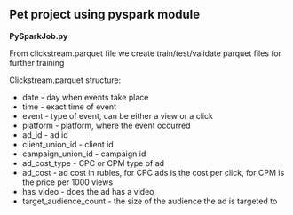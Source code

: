 ## Pet project using pyspark module
<b>PySparkJob.py</b><br>

From clickstream.parquet file we create train/test/validate parquet files for further training

Clickstream.parquet structure:
<ul>
<li>date  - day when events take place </li>
<li>time - exact time of event </li>
<li>event - type of event, can be either a view or a click</li>
<li>platform -	platform, where the event occurred </li>
<li>ad_id -	ad id</li>
<li>client_union_id  - client id</li>
<li>campaign_union_id - campaign id </li>
<li>ad_cost_type - CPC or CPM type of ad </li>
<li>ad_cost - ad cost in rubles, for CPC ads is the cost per click, for CPM is the price per 1000 views </li>
<li>has_video - does the ad has a video </li>
<li>target_audience_count - the size of the audience the ad is targeted to</li>
</ul>
